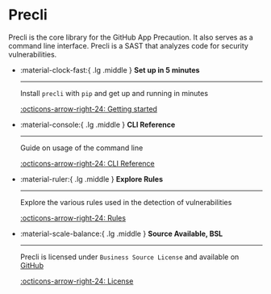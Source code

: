 # Precli

Precli is the core library for the GitHub App Precaution. It also serves as
a command line interface. Precli is a SAST that analyzes code for security
vulnerabilities.


<div class="grid cards" markdown>

-   :material-clock-fast:{ .lg .middle } __Set up in 5 minutes__

    ---

    Install `precli` with `pip` and get up and running in minutes

    [:octicons-arrow-right-24: Getting started](getting-started.md)

-   :material-console:{ .lg .middle } __CLI Reference__

    ---

    Guide on usage of the command line

    [:octicons-arrow-right-24: CLI Reference](man/precli.md)

-   :material-ruler:{ .lg .middle } __Explore Rules__

    ---

    Explore the various rules used in the detection of vulnerabilities

    [:octicons-arrow-right-24: Rules](rules.md)

-   :material-scale-balance:{ .lg .middle } __Source Available, BSL__

    ---

    Precli is licensed under `Business Source License` and available on [GitHub](https://github.com/securesauce/precli)

    [:octicons-arrow-right-24: License](https://github.com/securesauce/precli/blob/main/LICENSE)

</div>
